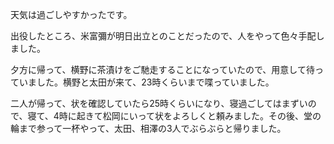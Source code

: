 天気は過ごしやすかったです。

出役したところ、米富彌が明日出立とのことだったので、人をやって色々手配しました。

夕方に帰って、横野に茶漬けをご馳走することになっていたので、用意して待っていました。横野と太田が来て、23時くらいまで喋っていました。

二人が帰って、状を確認していたら25時くらいになり、寝過ごしてはまずいので、寝て、4時に起きて松岡にいって状をよろしくと頼みました。その後、堂の輪まで参って一杯やって、太田、相澤の3人でぶらぶらと帰りました。
